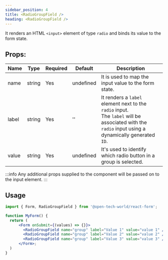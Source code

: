 ```yaml
---
sidebar_position: 4
title: <RadioGroupField />
heading: <RadioGroupField />
---
```


It renders an HTML `<input>` element of type `radio` and binds its value to the form state.

## Props:

| Name  | Type   | Required | Default   | Description                                                                                                                                        |
| ----- | ------ | -------- | --------- | -------------------------------------------------------------------------------------------------------------------------------------------------- |
| name  | string | Yes      | undefined | It is used to map the input value to the form state.                                                                                               |
| label | string | Yes      | ''        | It renders a `label` element next to the `radio` input. <br />The `label` will be associated with the `radio` input using a dynamically generated `ID`. |
| value | string | Yes      | undefined | It's used to identify which radio button in a group is selected.                                                                                   |

:::info
Any additional props supplied to the component will be passed on to the input element.
:::

## Usage

```jsx
import { Form, RadioGroupField } from '@open-tech-world/react-form';

function MyForm() {
  return (
      <Form onSubmit={(values) => {}}>
        <RadioGroupField name="group" label="Value 1" value="value 1" />
        <RadioGroupField name="group" label="Value 2" value="value 2" />
        <RadioGroupField name="group" label="Value 3" value="value 3" />
      </Form>;
  )
}
```